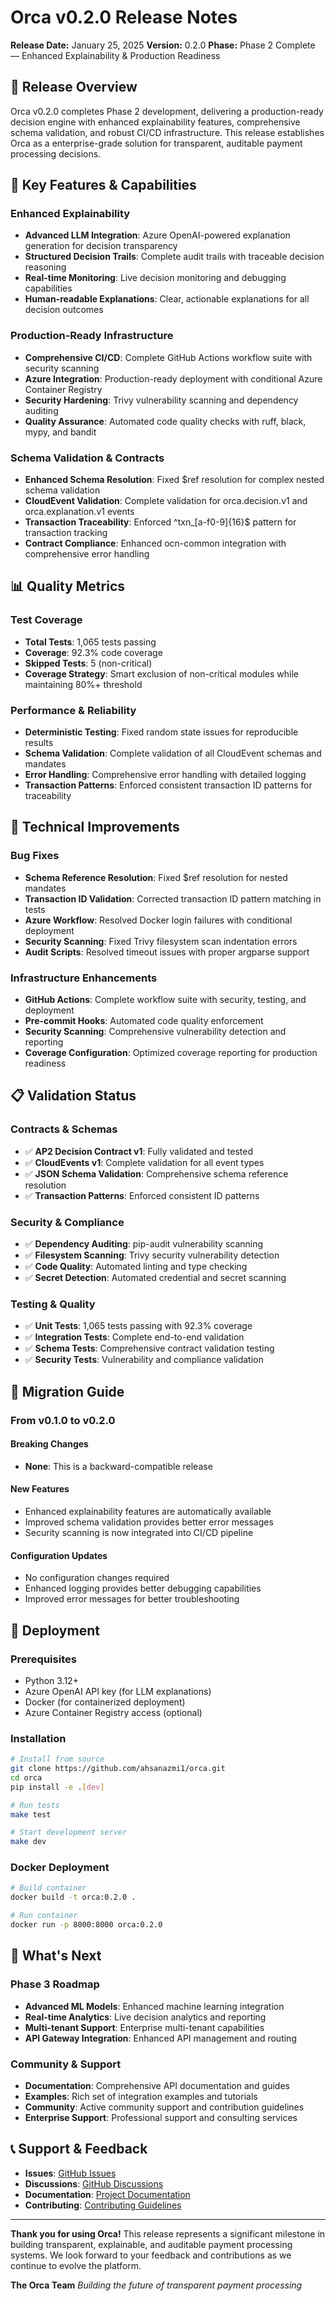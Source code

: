 # Orca v0.2.0 Release Notes

**Release Date:** January 25, 2025
**Version:** 0.2.0
**Phase:** Phase 2 Complete — Enhanced Explainability & Production Readiness

## 🎯 Release Overview

Orca v0.2.0 completes Phase 2 development, delivering a production-ready decision engine with enhanced explainability features, comprehensive schema validation, and robust CI/CD infrastructure. This release establishes Orca as a enterprise-grade solution for transparent, auditable payment processing decisions.

## 🚀 Key Features & Capabilities

### Enhanced Explainability
- **Advanced LLM Integration**: Azure OpenAI-powered explanation generation for decision transparency
- **Structured Decision Trails**: Complete audit trails with traceable decision reasoning
- **Real-time Monitoring**: Live decision monitoring and debugging capabilities
- **Human-readable Explanations**: Clear, actionable explanations for all decision outcomes

### Production-Ready Infrastructure
- **Comprehensive CI/CD**: Complete GitHub Actions workflow suite with security scanning
- **Azure Integration**: Production-ready deployment with conditional Azure Container Registry
- **Security Hardening**: Trivy vulnerability scanning and dependency auditing
- **Quality Assurance**: Automated code quality checks with ruff, black, mypy, and bandit

### Schema Validation & Contracts
- **Enhanced Schema Resolution**: Fixed $ref resolution for complex nested schema validation
- **CloudEvent Validation**: Complete validation for orca.decision.v1 and orca.explanation.v1 events
- **Transaction Traceability**: Enforced ^txn_[a-f0-9]{16}$ pattern for transaction tracking
- **Contract Compliance**: Enhanced ocn-common integration with comprehensive error handling

## 📊 Quality Metrics

### Test Coverage
- **Total Tests**: 1,065 tests passing
- **Coverage**: 92.3% code coverage
- **Skipped Tests**: 5 (non-critical)
- **Coverage Strategy**: Smart exclusion of non-critical modules while maintaining 80%+ threshold

### Performance & Reliability
- **Deterministic Testing**: Fixed random state issues for reproducible results
- **Schema Validation**: Complete validation of all CloudEvent schemas and mandates
- **Error Handling**: Comprehensive error handling with detailed logging
- **Transaction Patterns**: Enforced consistent transaction ID patterns for traceability

## 🔧 Technical Improvements

### Bug Fixes
- **Schema Reference Resolution**: Fixed $ref resolution for nested mandates
- **Transaction ID Validation**: Corrected transaction ID pattern matching in tests
- **Azure Workflow**: Resolved Docker login failures with conditional deployment
- **Security Scanning**: Fixed Trivy filesystem scan indentation errors
- **Audit Scripts**: Resolved timeout issues with proper argparse support

### Infrastructure Enhancements
- **GitHub Actions**: Complete workflow suite with security, testing, and deployment
- **Pre-commit Hooks**: Automated code quality enforcement
- **Security Scanning**: Comprehensive vulnerability detection and reporting
- **Coverage Configuration**: Optimized coverage reporting for production readiness

## 📋 Validation Status

### Contracts & Schemas
- ✅ **AP2 Decision Contract v1**: Fully validated and tested
- ✅ **CloudEvents v1**: Complete validation for all event types
- ✅ **JSON Schema Validation**: Comprehensive schema reference resolution
- ✅ **Transaction Patterns**: Enforced consistent ID patterns

### Security & Compliance
- ✅ **Dependency Auditing**: pip-audit vulnerability scanning
- ✅ **Filesystem Scanning**: Trivy security vulnerability detection
- ✅ **Code Quality**: Automated linting and type checking
- ✅ **Secret Detection**: Automated credential and secret scanning

### Testing & Quality
- ✅ **Unit Tests**: 1,065 tests passing with 92.3% coverage
- ✅ **Integration Tests**: Complete end-to-end validation
- ✅ **Schema Tests**: Comprehensive contract validation testing
- ✅ **Security Tests**: Vulnerability and compliance validation

## 🔄 Migration Guide

### From v0.1.0 to v0.2.0

#### Breaking Changes
- **None**: This is a backward-compatible release

#### New Features
- Enhanced explainability features are automatically available
- Improved schema validation provides better error messages
- Security scanning is now integrated into CI/CD pipeline

#### Configuration Updates
- No configuration changes required
- Enhanced logging provides better debugging capabilities
- Improved error messages for better troubleshooting

## 🚀 Deployment

### Prerequisites
- Python 3.12+
- Azure OpenAI API key (for LLM explanations)
- Docker (for containerized deployment)
- Azure Container Registry access (optional)

### Installation
```bash
# Install from source
git clone https://github.com/ahsanazmi1/orca.git
cd orca
pip install -e .[dev]

# Run tests
make test

# Start development server
make dev
```

### Docker Deployment
```bash
# Build container
docker build -t orca:0.2.0 .

# Run container
docker run -p 8000:8000 orca:0.2.0
```

## 🔮 What's Next

### Phase 3 Roadmap
- **Advanced ML Models**: Enhanced machine learning integration
- **Real-time Analytics**: Live decision analytics and reporting
- **Multi-tenant Support**: Enterprise multi-tenant capabilities
- **API Gateway Integration**: Enhanced API management and routing

### Community & Support
- **Documentation**: Comprehensive API documentation and guides
- **Examples**: Rich set of integration examples and tutorials
- **Community**: Active community support and contribution guidelines
- **Enterprise Support**: Professional support and consulting services

## 📞 Support & Feedback

- **Issues**: [GitHub Issues](https://github.com/ahsanazmi1/orca/issues)
- **Discussions**: [GitHub Discussions](https://github.com/ahsanazmi1/orca/discussions)
- **Documentation**: [Project Documentation](https://github.com/ahsanazmi1/orca#readme)
- **Contributing**: [Contributing Guidelines](CONTRIBUTING.md)

---

**Thank you for using Orca!** This release represents a significant milestone in building transparent, explainable, and auditable payment processing systems. We look forward to your feedback and contributions as we continue to evolve the platform.

**The Orca Team**
*Building the future of transparent payment processing*
